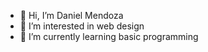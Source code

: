 - 👋 Hi, I’m Daniel Mendoza
- 👀 I’m interested in web design
- 🌱 I’m currently learning basic programming

